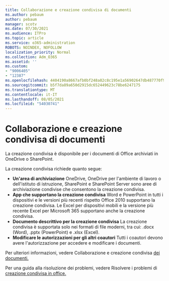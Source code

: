 ```yaml
---
title: Collaborazione e creazione condivisa di documenti
ms.author: pebaum
author: pebaum
manager: scotv
ms.date: 07/30/2021
ms.audience: ITPro
ms.topic: article
ms.service: o365-administration
ROBOTS: NOINDEX, NOFOLLOW
localization_priority: Normal
ms.collection: Adm_O365
ms.assetid: ''
ms.custom:
- "9006405"
- "12387"
ms.openlocfilehash: 4404190a8667afb0bf248a82c8c195e1a56902647db487770f93888445182b2d
ms.sourcegitcommit: b5f7da89a650d2915dc652449623c78be6247175
ms.translationtype: MT
ms.contentlocale: it-IT
ms.lasthandoff: 08/05/2021
ms.locfileid: "54030741"
---
```

# <a name="document-collaboration-and-co-authoring"></a>Collaborazione e creazione condivisa di documenti

La creazione condivisa è disponibile per i documenti di Office archiviati in OneDrive o SharePoint. 

La creazione condivisa richiede quanto segue:    

- **Un'area di archiviazione** OneDrive, OneDrive per l'ambiente di lavoro o dell'istituto di istruzione, SharePoint e SharePoint Server sono aree di archiviazione condivise che consentono la creazione condivisa.
- **App che supportano la creazione condivisa** Word e PowerPoint in tutti i dispositivi e le versioni più recenti rispetto Office 2010 supportano la creazione condivisa. Le Excel per dispositivi mobili e la versione più recente Excel per Microsoft 365 supportano anche la creazione condivisa.
- **Documento descrittivo per la creazione condivisa** La creazione condivisa è supportata solo nei formati di file moderni, tra cui: .docx (Word), .pptx (PowerPoint) e .xlsx (Excel).
- **Modificare le autorizzazioni per gli altri coautori** Tutti i coautori devono avere l'autorizzazione per accedere e modificare i documenti.

Per ulteriori informazioni, vedere Collaborazione e creazione condivisa [dei documenti.](https://support.microsoft.com/office/document-collaboration-and-co-authoring-ee1509b4-1f6e-401e-b04a-782d26f564a4)

Per una guida alla risoluzione dei problemi, vedere Risolvere i problemi di [creazione condivisa in office.](https://support.microsoft.com/office/troubleshoot-co-authoring-in-office-bd481512-3f3a-4b6d-b7eb-ebf9d3626ae7)

